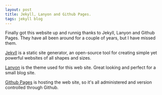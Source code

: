 ```yaml
---
layout: post
title: Jekyll, Lanyon and Github Pages.
tags: jekyll blog
---
```


Finally got this website up and runnig thanks to Jekyll, Lanyon and Github Pages. They have all been around for a couple of years, but I have missed them.

[Jekyll](http://jekyllrb.com) is a static site generator, an open-source tool for creating simple yet powerful websites of all shapes and sizes. 

[Lanyon](http://lanyon.getpoole.com) is the theme used for this web site. Great looking and perfect for a small blog site.

[Github Pages](https://pages.github.com) is hosting the web site, so it's all administered and version controlled through Github.